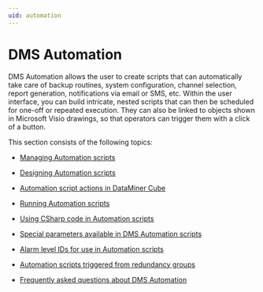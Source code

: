 ```yaml
---
uid: automation
---
```


# DMS Automation

DMS Automation allows the user to create scripts that can automatically take care of backup routines, system configuration, channel selection, report generation, notifications via email or SMS, etc. Within the user interface, you can build intricate, nested scripts that can then be scheduled for one-off or repeated execution. They can also be linked to objects shown in Microsoft Visio drawings, so that operators can trigger them with a click of a button.

This section consists of the following topics:

- [Managing Automation scripts](xref:Managing_Automation_scripts)

- [Designing Automation scripts](xref:Designing_Automation_scripts)

- [Automation script actions in DataMiner Cube](xref:Automation_script_actions_in_DataMiner_Cube)

- [Running Automation scripts](xref:Running_Automation_scripts)

- [Using CSharp code in Automation scripts](xref:Using_CSharp_code_in_Automation_scripts)

- [Special parameters available in DMS Automation scripts](xref:Special_parameters_available_in_DMS_Automation_scripts)

- [Alarm level IDs for use in Automation scripts](xref:Alarm_level_IDs_for_use_in_Automation_scripts)

- [Automation scripts triggered from redundancy groups](xref:Automation_scripts_triggered_from_redundancy_groups)

- [Frequently asked questions about DMS Automation](xref:Frequently_asked_questions_about_DMS_Automation)
